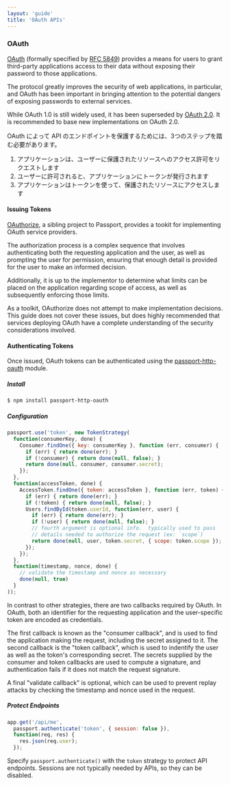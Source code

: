 ```yaml
---
layout: 'guide'
title: 'OAuth APIs'
---
```


### OAuth

[OAuth](http://oauth.net/) (formally specified by [RFC 5849](http://tools.ietf.org/html/rfc5849))
provides a means for users to grant third-party applications access to their
data without exposing their password to those applications.

The protocol greatly improves the security of web applications, in particular,
and OAuth has been important in bringing attention to the potential dangers of
exposing passwords to external services.

While OAuth 1.0 is still widely used, it has been superseded by [OAuth 2.0](/www.passportjs.org/guide/oauth2-api/).
It is recommended to base new implementations on OAuth 2.0.

OAuth によって API のエンドポイントを保護するためには、3つのステップを踏む必要があります。

  1. アプリケーションは、ユーザーに保護されたリソースへのアクセス許可をリクエストします
  2. ユーザーに許可されると、アプリケーションにトークンが発行されます
  3. アプリケーションはトークンを使って、保護されたリソースにアクセスします

#### Issuing Tokens

[OAuthorize](https://github.com/jaredhanson/oauthorize), a sibling project to
Passport, provides a tookit for implementing OAuth service providers.

The authorization process is a complex sequence that involves authenticating
both the requesting application and the user, as well as prompting the user for
permission, ensuring that enough detail is provided for the user to make an
informed decision.

Additionally, it is up to the implementor to determine what limits can be placed
on the application regarding scope of access, as well as subsequently enforcing
those limits.

As a toolkit, OAuthorize does not attempt to make implementation decisions.
This guide does not cover these issues, but does highly recommended that
services deploying OAuth have a complete understanding of the security
considerations involved.

#### Authenticating Tokens

Once issued, OAuth tokens can be authenticated using the [passport-http-oauth](https://github.com/jaredhanson/passport-http-oauth)
module.

##### Install

```bash
$ npm install passport-http-oauth
```

##### Configuration

```javascript
passport.use('token', new TokenStrategy(
  function(consumerKey, done) {
    Consumer.findOne({ key: consumerKey }, function (err, consumer) {
      if (err) { return done(err); }
      if (!consumer) { return done(null, false); }
      return done(null, consumer, consumer.secret);
    });
  },
  function(accessToken, done) {
    AccessToken.findOne({ token: accessToken }, function (err, token) {
      if (err) { return done(err); }
      if (!token) { return done(null, false); }
      Users.findById(token.userId, function(err, user) {
        if (err) { return done(err); }
        if (!user) { return done(null, false); }
        // fourth argument is optional info.  typically used to pass
        // details needed to authorize the request (ex: `scope`)
        return done(null, user, token.secret, { scope: token.scope });
      });
    });
  },
  function(timestamp, nonce, done) {
    // validate the timestamp and nonce as necessary
    done(null, true)
  }
));
```

In contrast to other strategies, there are two callbacks required by OAuth.  In
OAuth, both an identifier for the requesting application and the user-specific
token are encoded as credentials.

The first callback is known as the "consumer callback", and is used to find the
application making the request, including the secret assigned to it.  The second
callback is the "token callback", which is used to indentify the user as well as
the token's corresponding secret.  The secrets supplied by the consumer and
token callbacks are used to compute a signature, and authentication fails if it
does not match the request signature.

A final "validate callback" is optional, which can be used to prevent replay
attacks by checking the timestamp and nonce used in the request.

##### Protect Endpoints

```javascript
app.get('/api/me', 
  passport.authenticate('token', { session: false }),
  function(req, res) {
    res.json(req.user);
  });
```

Specify `passport.authenticate()` with the `token` strategy to protect API
endpoints.  Sessions are not typically needed by APIs, so they can be disabled.
